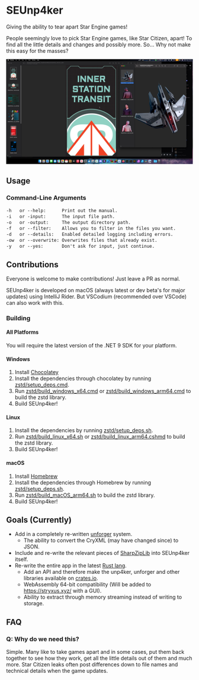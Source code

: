 # SEUnp4ker
Giving the ability to tear apart Star Engine games!

People seemingly love to pick Star Engine games, like Star Citizen, apart! To find all the little details and changes and possibly more. So... Why not make this easy for the masses?

![Screenshot of an exmaple of SEUnp4ker](https://github.com/Stryxus/SEUnp4ker/blob/c620935afb56b266378c6f31fa29cb69ea961eed/.github/readme_example.png)
## Usage
### Command-Line Arguments
```
-h   or --help:      Print out the manual.
-i   or -input:      The input file path.
-o   or -output:     The output directory path.
-f   or --filter:    Allows you to filter in the files you want.
-d   or --details:   Enabled detailed logging including errors.
-ow  or --overwrite: Overwrites files that already exist.
-y   or --yes:       Don't ask for input, just continue.
```

## Contributions
Everyone is welcome to make contributions! Just leave a PR as normal.

SEUnp4ker is developed on macOS (always latest or dev beta's for major updates) using IntelliJ Rider. But VSCodium (recommended over VSCode) can also work with this.
### Building
#### All Platforms
You will require the latest version of the .NET 9 SDK for your platform.
#### Windows
1. Install [Chocolatey](https://chocolatey.org)
2. Install the dependencies through chocolatey by running [zstd/setup_deps.cmd](https://github.com/Stryxus/SEUnp4ker/blob/main/zstd/setup_deps.cmd).
3. Run [zstd/build_windows_x64.cmd](https://github.com/Stryxus/SEUnp4ker/blob/main/zstd/build_windows_x64.cmd) or [zstd/build_windows_arm64.cmd](https://github.com/Stryxus/SEUnp4ker/blob/main/zstd/build_windows_arm64.cmd) to build the zstd library.
4. Build SEUnp4ker!
#### Linux
1. Install the dependencies by running [zstd/setup_deps.sh](https://github.com/Stryxus/SEUnp4ker/blob/main/zstd/setup_deps.sh).
2. Run [zstd/build_linux_x64.sh](https://github.com/Stryxus/SEUnp4ker/blob/main/zstd/build_linux_x64.sh) or [zstd/build_linux_arm64.cshmd](https://github.com/Stryxus/SEUnp4ker/blob/main/zstd/build_linux_arm64.sh) to build the zstd library.
3. Build SEUnp4ker!
#### macOS
1. Install [Homebrew](https://brew.sh)
2. Install the dependencies through Homebrew by running [zstd/setup_deps.sh](https://github.com/Stryxus/SEUnp4ker/blob/main/zstd/setup_deps.sh).
3. Run [zstd/build_macOS_arm64.sh](https://github.com/Stryxus/SEUnp4ker/blob/main/zstd/build_macOS_arm64.sh) to build the zstd library.
4. Build SEUnp4ker!
## Goals (Currently)
- Add in a completely re-written [unforger](https://github.com/Stryxus/unp4k/tree/feature/rewrite/libs/unforge) system.
  - The ability to convert the CryXML (may have changed since) to JSON.
- Include and re-write the relevant pieces of [SharpZipLib](https://github.com/Stryxus/SharpZipLib) into SEUnp4ker itself.
- Re-write the entire app in the latest [Rust lang](https://www.rust-lang.org/).
  - Add an API and therefore make the unp4ker, unforger and other libraries available on [crates.io](https://crates.io/).
  - WebAssembly 64-bit compatibility (Will be added to https://stryxus.xyz/ with a GUI).
  - Ability to extract through memory streaming instead of writing to storage.

## FAQ
### Q: Why do we need this?
Simple. Many like to take games apart and in some cases, put them back together to see how they work, get all the little details out of them and much more. Star Citizen leaks often post differences down to file names and technical details when the game updates.
